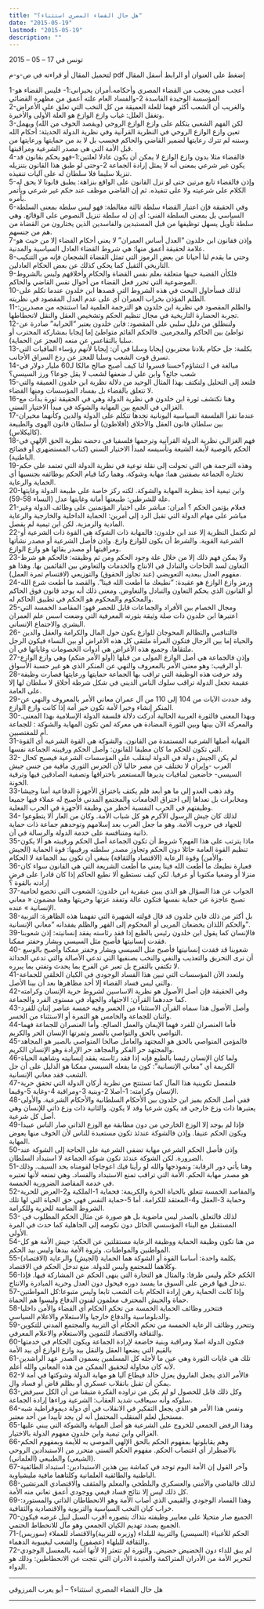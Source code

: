 ```yaml
---
title: "هل حال القضاء المصري استثناء؟"
date: "2015-05-19"
lastmod: "2015-05-19"
description: ""
---
```

تونس في 17 – 05 – 2015

لتحميل المقال أو قراءته في ص-و-م pdf إضغط على العنوان أو الرابط أسفل المقال

1-أعجب ممن يعجب من القضاء المصري وأحكامه.أمران يحيراني:1- فليس القضاء هو المؤسسة الوحيدة الفاسدة 2-والفساد العام علته أعمق من مظهره القضائي  
2-والغريب أن الشعب أكثر فهما للعلة العميقة من كل النخب التي تعلق على الأعراض وتغفل العلل: غياب وازع الوازع هو العلة الأولى والأخيرة.  
3-لكن الفهم الشعبي يتكلم على وازع الوازع الروحي (ويقصد الخوف من الله) ويهمل تعين وازع الوازع الروحي في النظرية القرآنية وفي نظرية الدولة الحديثة: أحكام الله وسننه لم تترك رعايتها لضمير القاضي والحاكم فحسب بل لا بد من حمايتها ورعايتها من قبل الأمة التي هي مصدر الشرعية ومراقبتها.  
4-فالقضاء مثلا بدون وازع الوازع لا يمكن أن يكون عادلا لعلتين:1-فهو يحكم بقانون قد يكون غير شرعي بمعنى أنه لا يمثل إرادة الجماعة 2-وحتى لو طبق هذا القانون بتنزيله تنزيلا سليما فلا سلطان له على آليات تنفيذه.  
5-وإذن فالقضاء تابع مرتين حتى لو نزل القانون على الواقع بنزاهة: يطبق قانونا لا يحق له الكلام على شرعيته ولا على تنفيذه. ثم إن القاضي موظف عند حكم غير شرعي ويأتمر بأمره.  
6-وفي الحقيقة فإن اعتبار القضاء سلطة ثالثة مغالطة: فهو ليس سلطة بمعنى السلطة السياسي بل بمعنى السلطة الفني: أي إن له سلطة تنزيل النصوص على الوقائع. وهي سلطة تأويل يسهل توظيفها من قبل المستبدين والفاسدين الذين يختارون من القضاة من هم من جنسهم.  
7-وإذن فقانون ابن خلدون “العدل أساس العمران” لا يعني أحكام القضاء إلا من حيث هو علامة لحقيقة أعمق منها: هي شروط القضاء العادل السياسية والمدنية.  
8-وحتى ما يقدم لنا أحيانا عن بعض الرموز التي تمثل القضاة الشجعان فإنه من التنكيب التاريخي الثقيل كما يحكى كذلك عن بعض الحكام العادلين.  
9-فلكأن القضية حينها متعلقة بعلم نفس القضاة والحكام وأخلاقهم وليس بالشروط الموضوعية التي تحرر فعل القضاء من أحوال نفس القاضي والحاكم.  
10-لذلك فسأحاول البحث في هذه الشروط التي قصدها ابن خلدون عندما تكلم على الظلم المؤذن بخراب العمران أي على عدم العدل المقصود في نظريته.  
11-والظلم المقصود في نظرية ابن خلدون هو الترجمة العلمية لما استنتجه من مصدرين: تجربة الحضارة التاريخية في مجال تنظيم الحكم وتشخيص العقل والنقل لانحطاطها.  
12-ولننطلق من دليل سلبي على المقصود: فابن خلدون يعتبر “الحرابة” صادرة عن تواطئ بين الحاكم والمجرمين. فالحكم القائم متواطئ إما إيجابا بمشاركة المحترب أو سلبا بالتقاعس عن منعه (العجز عن الحماية).  
13-بكلمة: جل حكام بلادنا محتربون إيجابا وسلبا في آن: إيجابا لأنهم رؤساء المافيات التي تسرق قوت الشعب وسلبا للعجز عن ردع السراق الأجانب.  
14-مبالغة في ا لتشاؤم؟حسنا فسروا لنا كيف أصبح صالح مالكا لـ60 مليار دولار في شعب جائع؟ وابن علي لـ ضعفها لشعب لا يقل جوعا؟ ورز السيسي؟  
15-فلنعد إلى التحليل ولنكتف بهذا المثال الوحيد من دلالة نظرية ابن خلدون العميقة والتي لا تتعلق بالقضاء بل بفساد المؤسسات ومنها القضاء.  
16-وهنا نكتشف ثورة ابن خلدون في نظرية الدولة وهي في الحقيقة ثورة بدأت مع الغزالي في الجمع بين المهابة والشوكة في مبدأ الاختيار السني.  
17-عندما تقرأ الفلسفة السياسية اليونانية تجدها تتكلم على الدولة والدين وكأنهما مخيران بين سلطان قانون العقل والأخلاق (أفلاطون) أو سلطان قانون الهوى والطبيعة (كاليكلاس).  
18-فهم الغزالـي نظرية الدولة القرآنية وترجمها فلسفيا في دحضه نظرية الحق الإلهي في الحكم بالوصية لأيمة الشيعة وتأسيسه لمبدأ الاختيار السني (كتاب المستضهري أو فضائح الباطنية).  
19-وهذه الترجمة هي التي تحولت إلى نقلة نوعية في نظرية الدولة التي تعتمد على حكم تختاره الجماعة بصفتين هما: مهابة وشوكة. وهما ركنا قيام الحكم بوظائفه بجنسيها أي الحماية والرعاية.  
20-وابن تيمية أخذ بنظرية المهابة والشوكة. لكنه ركز خاصة على طبيعة الدولة وغايتها علة للشرطين: طبيعتها أمانة وغايتها عدل (النساء 58-59).  
21-فعلام يؤتمن الحكم ؟ أمران: مباشر على اختيار المؤتمنين على وظائف الدولة وغير مباشر على مهام الدولة التي تقبل الرد إلى أمرين: الحماية الداخلية والخارجية والرعاية المادية والرمزية. لكن ابن تيمية لم يفصل.  
22-لم تكتمل النظرية إلا عند ابن خلدون: فالمهابة ذات الشوكة هي القوة ذات الشرعية أو الشرعية القوية. والشرط أن يكون للوازع وازع. وإذن فأصل الشرعية أو مصدر نشأتها ومراقبتها أو مصدر بقائها هو وازع الوازع.  
23-ولا يمكن فهم ذلك إلا من خلال علة وجود الحكم ومن ثم وظيفته: فالحكم هو شرط التعاون لسد الحاجات والتبادل في الانتاج والخدمات والتعاوض بين القائمين بها. وهذا هو مفهوم العدل ببعديه التعويضي (عند تجاوز الحقوق) والتوزيعي (لاقتسام ثمرة العمل).  
24-ورمز وازع الوازع هو عقيدة: “نطيعك ما أطعت الله فينا”. والقصد ما أطعت شرع الله أو القانون الذي يحكم التعاون والتبادل والتعاوض. ومعنى ذلك أنه يوجد قانون فوق الحاكم والمحكوم والمحكوم هو الحكم في تطبيق الحاكم له.  
25-ومجال الخصام بين الأفراد والجماعات قابل للحصر فهو: المقاصد الخمسة التي اعتبرها ابن خلدون ذات صلة وثيقة بثورته المعرفية التي وضعت اسس علم العمران البشري والاجتماع الإنساني.  
26- فالتنافس والتظالم المحوجان للوازع يكون حول المال والكرامة والعقل والدين والحياة إما بين الرجال فتكون المرأة ملتقى كل هذه الأغراض أو بين النساء فيكون الرجل ملتقاها. وجميع هذه الأغراض هي أدوات الخصومات وغاياتها في آن.  
27-وإذن فالجماعة هي أصل الوازع المولى من قبلها (أولو الأمر منكم) وهي وازع الوازع أو الرقيب: وهو معنى الأمر بالمعروف والنهي عن المنكر الذي هو غير حسبة الأسواق.  
28-وقد حرفت هذه الوظيفة التي تراقب بها الجماعة حمايتها ورعايتها فصارت وظيفة عقيمة تجعل الدولة تراقب سلوك الناس الديني في شكل شرطة أخلاق لا سلطان لها إلا على العامة.  
29-وقد حددت الآيات من 104 إلى 110 من آل عمران معاني الأمر بالمعروف والنهي عن المنكر إنشاء وخبرا لأمة تكون خير أمة إذا كانت وازع الوازع.  
30-وبهذا المعنى فالثورة العربية الحالية أدركت دلالة فلسفة الدولة الإسلامية بهذا المعنى. والمعركة الآن بينها وبين الثورة المضادة هي معركة لمن تكون المهابة والشوكة : للجماعة أم للمغتصبين.  
31-المهابة أصلها الشرعية المستمدة من القانون. والشوكة هي القوة الشرعية أي القوة التي تكون للحكم ما كان مطبقا للقانون: وأصل الحكم ورقيبته الجماعة نفسها.  
32- لم يكن الجيش دولة في الدولة لينقلب على المؤسسات الشرعية فيصبح كحال العرب -وإيران لا تختلف عن مصر حاليا لأن الحرس الثوري مافية من جنس جيش السيسي- خاضعين لمافيات يديرها المستعمر باختراقها وتصفية الصادقين فيها وترقية الخونة.  
33-وقد ذهب العدو إلى ما هو أبعد فلم يكتف باختراق الأجهزة الدفاعية أمنا وجيشا ومخابرات بل تعداها إلى اختراق الجامعات والمجتمع المدني فأصبح له عملاء فيها جميعا وظيفتهم في الحرب النفسية أخطر من وظيفة الأجهزة في الحرب الفعلية.  
34- لذلك كان جيش الرسول الأكرم هو كل شباب الأمة. وكان من العار ألا يتطوعوا للجهاد في حروب الأمة. وهو ما جعل العرب بعد إسلامهم وتوحدهم جماعة ذات حماية ذاتية ومتنافسة على خدمة الدولة والرسالة في آن.  
35-ماذا يترتب على هذا الفهم؟ شروط أن تكون الجماعة أصل الحكم ورقيبته هو ألا يكون تنظيم القوة العامة حائلا دون الحكم وتجاوز مصدر سلطته ورقيبها: قوة الحماية (الجيش والأمن) وقوة الرعاية (الاقتصاد والثقافة) ينبغي أن تكون بيد الجماعة لا الحكام.  
36-فعبارة نطيعك ما أطعت الله فينا يعني ما أطعت الشريعة التي هي القانون سواء كان منزلا أو وضعيا مكتوبا أو عرفيا. لكن كيف نستطيع ألا نطيع الحاكم إذا كان قادرا على فرض إرادته بالقوة ؟  
37-الجواب عن هذا السؤال هو الذي يبين عبقرية ابن خلدون: الشعوب التي تخضع لحامية تصبح عاجزة عن حماية نفسها فتكون عالة وتفقد عزتها وحريتها وهما مضمون « معاني الإنسانية » عنده.  
38-بل أكثر من ذلك فابن خلدون قد قال قولته الشهيرة التي تفهمنا هذه الظاهرة: التربية والحكم اللذان يخضعان المربى أو المحكوم إلى القهر والظلم يفقدانه “معاني الإنسانية”.  
39-فالإنسان كما يقول ابن خلدون رئيس بالطبع إذا فقد رئاسته يفقد إنسانيته: إذن شعوبنا فقدت إنسانيتها فأصبح مثل السيسي وبشار وحفتر ممكنا.  
40- شعوبنا قد فقدت إنسانيتها فأصبح مثل السيسي وبشار وحفتر ممكنا وأصبح بالوسع أن نرى التحريق والتعذيب والنفي والنخب بصنفيها التي تدعي الأصالة والتي تدعي الحداثة لا تكتفي بالتفرج بل تعبر عن الفرح بما يحدث وتفتي بما يبرره.  
41-ولنعدد الآن المؤسسات التي تبين هذا الفساد الوجودي في الكيان الخلقي للجماعة والتي ليس فساد القضاء إلا أحد مظاهرها بعد أن بينا الأصل.  
42-وفي الحقيقة فإن أصل الأصول هو نظرية الاساسين لشروط حرية الإنسان وكرامته كما حددهما القرآن: الاجتهاد والجهاد في مستوى الفرد والجماعة.  
43-وأصل الأصول هذا سماه القرآن الاستثناء من الخسر وفيه خمسة عناصر إثنان للفرد واثنان للجماعة والخامس هو الثمرة أو الاستثناء من الخسر.  
44-فأما العنصران للفرد فهما الإيمان والعمل الصالح. وأما العنصران للجماعة فهما التواصي بالحق والتواصي بالصبر وثمرتها الإنسان الحر والكريم.  
45-فالمؤمن المتواصي بالحق هو المجتهد والعامل صالحا المتواصي بالصبر هو المجاهد والمجتهد حر الفكر والمجاهد حر الإرادة وهو الإنسان الكريم.  
46-ولما كان الإنسان رئيسا بالطبع فإنه إذا فقد رئاسته يفقد إنسانيته وشاهية الحياة الكريمة أي “معاني الإنسانية”: كون ما يفعله السيسي ممكنا هو الدليل على أن جل الشعب فقد معاني الإنسانية.  
47-فلنفصل تكوينية هذا المآل كما تستنتج من نظرية أركان الدولة التي تحقق حرية الإنسان وكرامته: 1-أصلا 2-وبنية 3-ومراقبة 4-وغاية 5-وقيما.  
48-ففي أصل الحكم يميز ابن خلدون بين الأحكام السلطانية والأحكام الشرعية. والأولى يعتبرها ذات وزع خارجي قد يكون شرعيا وقد لا يكون. والثانية ذات وزع ذاتي للإنسان وهي أصل كل شرعية.  
49-فإذا لم يوجد إلا الوزع الخارجي من دون مطابقة مع الوزع الذاتي صار الناس عبيدا ويكون الحكم عنيفا. وإذن فالشوكة عندئذ تكون مستعبدة للناس لأن الخوف منها يعوض المهابة.  
50-وإذن فأصل الحكم الشرعي مهابة تضفي الشرعية على الحاجة إلى الشوكة عند الضرورة. لكن الشوكة عندئذ تكون شوكة الجماعة لا استبداد السلطان.  
51-وهنا يأتي دور الرقابة: ونموذجها والله لو رأينا فيك اعوجاجا لقومناه بحد السيف. وذلك هو مصدر مهابة الحكم. الأمة التي تراقب تمنع الاستبداد والفساد. وهي تمنعه لأنها تعتبره في خدمة المقاصد الضرورية الخمسة.  
52-والمقاصد الخمسة تتعلق بالحياة الحرة والكريمة: فحماية 1-الملكية و2-العرض للحرية وحماية 3-العقل و4-المعتقد للكرامة. أما 5-حماية النفس فهي حق الحياة التي لها تلك الشروط الضامنة للحرية وللكرامة.  
53- لذلك فالتعلق بالصدر ليس ماضوية بل هو صورة عن مثال الحكم المطلوب في المستقبل مع البناء المؤسسي الحائل دون نكوصه إلى الجاهلية كما حدث في المرة الأولى.  
54-من هنا تكون وظيفة الحماية ووظيفة الرعاية مستقلتين عن الحكم: جيش الأمة هو كل المواطنين والمواطنات. وثروة الأمة بيدها وليس بيد الحكم.  
55-بكلمة واحدة: أساسا القوة أو الشوكة هما الحماية (الجيش) والرعاية (الاقتصاد) وكلاهما للمجتمع وليس للدولة. منع تدخل الحكم في الاقتصاد.  
56-الحُكم حَكَم وليس طرفا: والمثال هو التجارة التي ينهى الحكم عن المشاركة فيها. فإذا تدخل فيها فرض على السوق ما يفسد دوره فيحول دون العدل وحرية المبادرة والانتاج.  
57-وإذا كانت الحماية رهن إرادة الحكام بات الشعب تابعا وليس متبوعا:كل المواطنين حماة والجيش المحترف معلمون لفنون الدفاع وليسوا هم الحماة.  
58-فتتحرر وظائف الحماية الخمسة من تحكم الحكام أي القضاء والأمن داخليا والدبلوماسية والدفاع خارجيا والاستعلام والاعلام السياسي.  
59-وتتحرر وظائف الرعاية الخمسة من تحكم الحكام أي التربية والمجتمع المدني للتكوين والثقافة والاقتصاد للتموين والاستعلام والاعلام المعرفي.  
60-فتكون الدولة اصلا ومراقبة وبنية خاضعة لإرادة الجماعة ويكون الحكام في خدمتها بالقيم التي يضعها العقل والنقل بيد وازع الوازع أي بيد الأمة  
61-تلك هي غايات الثورة وهي عين ما لأجله كل المسلمين يسمون الصدر عهد الراشدين لأنه كان محاولة لتحقيق الممكن من هذه المعاني والله أعلم.  
62-فالأمر الذي يجعل الفاروق يعزل خالد فيطاع آليا هو مهابة الدولة وشوكتها في أمة لا يمكن أن تقبل بانقلاب عسكري أو بظلم قاض أو فساد وال.  
63-وكل ذلك قابل للحصول لو لم يكن من تراوده الفكرة متيقنا من أن الكل سيرفض سلوكه وأنه سيعاقب شديد العقاب: الشرعية وراءها إرادة الجماعة.  
64-ونفس هذا الأمر هو الذي يجعل التفكير في الانقلاب في أي دولة ديموقراطية شبه مستحيل لعلم المنقلب المحتمل أنه لن يجد تأييدا من أحد معتبر.  
65-وهذا الرفض الجمعي للخروج على الشرعية هو أصل المهابة والشوكة التي يبني عليها الغزالي وابن تيمية وابن خلدون مفهوم الدولة بالاختيار.  
66-وهم يقابلونها بمفهوم الحكم بالحق الإلهي الموصى به للأيمة وبمفهوم الحكم بالاضطرار أي اغتصاب الحكم. مفهوم الحكم السني متحرر من الاستبدادين الروحي (الشيعي) والطبيعي (العلماني).  
67-وآخر القول إن الأمة اليوم توجد في كماشة بين هذين الاستبدادين: استبداد الطائفية الباطنية والطائفية العلمانية وكلتاهما مافية مليشياوية.  
68-لذلك فالقاضي والأمني والعسكري والبلطجي والمعلم والمثقف والاقتصادي المرتشين كل ذلك ليس إلا نتائج فساد قيمي ووجودي أعمق تعاني منه الأمة.  
69-وهذا الفساد الوجودي والقيمي الذي أصاب الأمة وهو الانحطاطان الذاتي والمستورد: خراب كيان النخب السياسية والتربوية والاقتصادية والثقافية.  
70-الجميع صار متحيلا على معايير وظيفته بتذاك يتصوره أقرب السبل لنيل غرضه فيكون الجميع بصدد تهديم الكيان الجمعي وهو مآل للانحطاط الحتمي.  
71-الحكم للأغبياء (السيسي) والتربية للبلداء (وزيره للتربية)والاقتصاد للعملاء (سوريس) والثقافة للبلهاء (عصفور) والشعب ليغيبوبة الدهماء.  
72-لم يبق للداء دون الحضيض حضيض. والثورة لم تتعثر إلا لأنها أشبه بالمغسل الوجودي لتحرير الأمة من الأدران المتراكمة والعنيدة الأدران التي نتجت عن الانحطاطين: وذلك هو الدواء.

---

هل حال القضاء المصري استثناء؟ – أبو يعرب المرزوقي

---

###